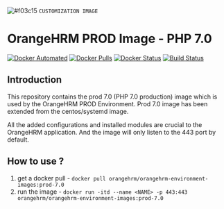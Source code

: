 ![#f03c15](https://placehold.it/15/f03c15/000000?text=+) `CUSTOMIZATION IMAGE`

# OrangeHRM PROD Image - PHP 7.0
[![Docker Automated](https://img.shields.io/docker/automated/orangehrm/orangehrm-environment-images.svg)](https://hub.docker.com/r/orangehrm/orangehrm-environment-images/) [![Docker Pulls](https://img.shields.io/docker/pulls/orangehrm/orangehrm-environment-images.svg)](https://hub.docker.com/r/orangehrm/orangehrm-environment-images/) [![Docker Status](https://img.shields.io/docker/build/orangehrm/orangehrm-environment-images.svg)](https://hub.docker.com/r/orangehrm/orangehrm-environment-images/) [![Build Status](https://travis-ci.org/orangehrm/orangehrm-prod-environment.svg?branch=php-7.0)](https://travis-ci.org/orangehrm/orangehrm-prod-environment)

## Introduction

This repository contains the prod 7.0 (PHP 7.0 production) image which is used by the OrangeHRM PROD Environment. Prod 7.0 image has been extended from the centos/systemd image. 

All the added configurations and installed modules are crucial to the OrangeHRM application. And the image will only listen to the 443 port by default.

## How to use ?

1. get a docker pull - `docker pull orangehrm/orangehrm-environment-images:prod-7.0` 
2. run the image - `docker run -itd --name <NAME> -p 443:443 orangehrm/orangehrm-environment-images:prod-7.0`
